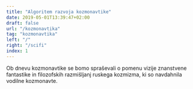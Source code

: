 ```yaml
---
title: "Algoritem razvoja kozmonavtike"
date: 2019-05-01T13:39:47+02:00
draft: false
url: "/kozmonavtika"
tag: "kozmonavtika"
left: "/"
right: "/scifi"
index: 1
---
```


Ob dnevu kozmonavtike se bomo spraševali o pomenu vizije znanstvene fantastike in filozofskih razmišljanj ruskega kozmizma, ki so navdahnila vodilne kozmonavte. 

